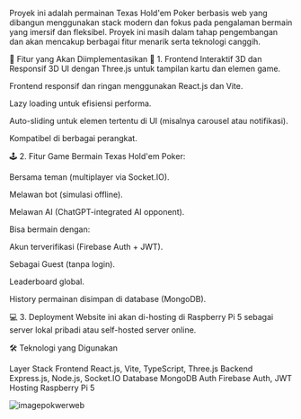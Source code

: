 Proyek ini adalah permainan Texas Hold'em Poker berbasis web yang dibangun menggunakan stack modern dan fokus pada pengalaman bermain yang imersif dan fleksibel. Proyek ini masih dalam tahap pengembangan dan akan mencakup berbagai fitur menarik serta teknologi canggih.

🎯 Fitur yang Akan Diimplementasikan
🎨 1. Frontend Interaktif 3D dan Responsif
3D UI dengan Three.js untuk tampilan kartu dan elemen game.

Frontend responsif dan ringan menggunakan React.js dan Vite.

Lazy loading untuk efisiensi performa.

Auto-sliding untuk elemen tertentu di UI (misalnya carousel atau notifikasi).

Kompatibel di berbagai perangkat.

🕹️ 2. Fitur Game
Bermain Texas Hold'em Poker:

Bersama teman (multiplayer via Socket.IO).

Melawan bot (simulasi offline).

Melawan AI (ChatGPT-integrated AI opponent).

Bisa bermain dengan:

Akun terverifikasi (Firebase Auth + JWT).

Sebagai Guest (tanpa login).

Leaderboard global.

History permainan disimpan di database (MongoDB).

💻 3. Deployment
Website ini akan di-hosting di Raspberry Pi 5 sebagai server lokal pribadi atau self-hosted server online.

🛠️ Teknologi yang Digunakan

Layer	Stack
Frontend	React.js, Vite, TypeScript, Three.js
Backend	Express.js, Node.js, Socket.IO
Database	MongoDB
Auth	Firebase Auth, JWT
Hosting	Raspberry Pi 5


![imagepokwerweb](https://github.com/user-attachments/assets/20d0bc50-df12-40ad-8c72-3a221e24009c)
